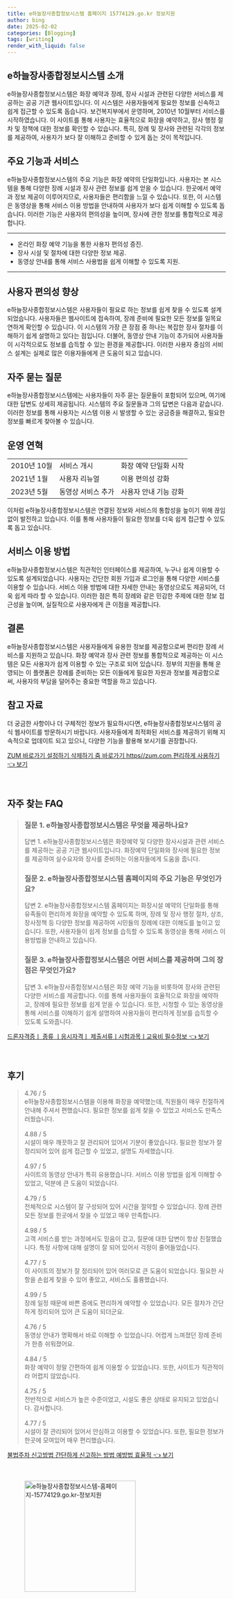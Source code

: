 ```yaml
---
title: e하늘장사종합정보시스템 홈페이지 15774129.go.kr 정보지원
author: bing
date: 2025-02-02
categories: [Blogging]
tags: [writing]
render_with_liquid: false
---
```



<h2 id='e하늘장사종합정보시스템 소개'>e하늘장사종합정보시스템 소개</h2>

<p>e하늘장사종합정보시스템은 화장 예약과 장례, 장사 시설과 관련된 다양한 서비스를 제공하는 공공 기관 웹사이트입니다. 이 시스템은 사용자들에게 필요한 정보를 신속하고 쉽게 접근할 수 있도록 돕습니다. 보건복지부에서 운영하며, 2010년 10월부터 서비스를 시작하였습니다. 이 사이트를 통해 사용자는 효율적으로 화장을 예약하고, 장사 행정 절차 및 정책에 대한 정보를 확인할 수 있습니다. 특히, 장례 및 장사와 관련된 각각의 정보를 제공하여, 사용자가 보다 잘 이해하고 준비할 수 있게 돕는 것이 목적입니다.</p>

<h2 id='주요 기능과 서비스'>주요 기능과 서비스</h2>

<p>e하늘장사종합정보시스템의 주요 기능은 화장 예약의 단일화입니다. 사용자는 본 시스템을 통해 다양한 장례 시설과 장사 관련 정보를 쉽게 얻을 수 있습니다. 한곳에서 예약과 정보 제공이 이루어지므로, 사용자들은 편리함을 느낄 수 있습니다. 또한, 이 시스템은 동영상을 통해 서비스 이용 방법을 안내하여 사용자가 보다 쉽게 이해할 수 있도록 돕습니다. 이러한 기능은 사용자의 편의성을 높이며, 장사에 관한 정보를 통합적으로 제공합니다.</p>

<hr />

<ul>
    <li>온라인 화장 예약 기능을 통한 사용자 편의성 증진.</li>
    <li>장사 시설 및 절차에 대한 다양한 정보 제공.</li>
    <li>동영상 안내를 통해 서비스 사용법을 쉽게 이해할 수 있도록 지원.</li>
</ul>

<hr />

<h2 id='사용자 편의성 향상'>사용자 편의성 향상</h2>

<p>e하늘장사종합정보시스템은 사용자들이 필요로 하는 정보를 쉽게 찾을 수 있도록 설계되었습니다. 사용자들은 웹사이트에 접속하여, 장례 준비에 필요한 모든 정보를 일목요연하게 확인할 수 있습니다. 이 시스템의 가장 큰 장점 중 하나는 복잡한 장사 절차를 이해하기 쉽게 설명하고 있다는 점입니다. 더불어, 동영상 안내 기능이 추가되어 사용자들이 시각적으로도 정보를 습득할 수 있는 환경을 제공합니다. 이러한 사용자 중심의 서비스 설계는 실제로 많은 이용자들에게 큰 도움이 되고 있습니다.</p>

<h2 id='자주 묻는 질문'>자주 묻는 질문</h2>

<p>e하늘장사종합정보시스템에는 사용자들이 자주 묻는 질문들이 포함되어 있으며, 여기에 대한 답변도 상세히 제공됩니다. 시스템의 주요 질문들과 그의 답변은 다음과 같습니다. 이러한 정보를 통해 사용자는 시스템 이용 시 발생할 수 있는 궁금증을 해결하고, 필요한 정보를 빠르게 찾아볼 수 있습니다.</p>

<h2 id='운영 연혁'>운영 연혁</h2>

<table>
    <tr>
        <td>2010년 10월</td>
        <td>서비스 개시</td>
        <td>화장 예약 단일화 시작</td>
    </tr>
    <tr>
        <td>2021년 1월</td>
        <td>사용자 리뉴얼</td>
        <td>이용 편의성 강화</td>
    </tr>
    <tr>
        <td>2023년 5월</td>
        <td>동영상 서비스 추가</td>
        <td>사용자 안내 기능 강화</td>
    </tr>
</table>

<p>이처럼 e하늘장사종합정보시스템은 연결된 정보와 서비스의 통합성을 높이기 위해 끊임없이 발전하고 있습니다. 이를 통해 사용자들이 필요한 정보를 더욱 쉽게 접근할 수 있도록 돕고 있습니다.</p>

<h2 id='서비스 이용 방법'>서비스 이용 방법</h2>

<p>e하늘장사종합정보시스템은 직관적인 인터페이스를 제공하여, 누구나 쉽게 이용할 수 있도록 설계되었습니다. 사용자는 간단한 회원 가입과 로그인을 통해 다양한 서비스를 이용할 수 있습니다. 서비스 이용 방법에 대한 자세한 안내는 동영상으로도 제공되어, 더욱 쉽게 따라 할 수 있습니다. 이러한 점은 특히 장례와 같은 민감한 주제에 대한 정보 접근성을 높이며, 실질적으로 사용자에게 큰 이점을 제공합니다.</p>

<h2 id='결론'>결론</h2>

<p>e하늘장사종합정보시스템은 사용자들에게 유용한 정보를 제공함으로써 편리한 장례 서비스를 지원하고 있습니다. 화장 예약과 장사 관련 정보를 통합적으로 제공하는 이 시스템은 모든 사용자가 쉽게 이용할 수 있는 구조로 되어 있습니다. 정부의 지원을 통해 운영되는 이 플랫폼은 장례를 준비하는 모든 이들에게 필요한 자원과 정보를 제공함으로써, 사용자의 부담을 덜어주는 중요한 역할을 하고 있습니다.</p>

<h2 id='참고 자료'>참고 자료</h2>

<p>더 궁금한 사항이나 더 구체적인 정보가 필요하시다면, e하늘장사종합정보시스템의 공식 웹사이트를 방문하시기 바랍니다. 사용자들에게 최적화된 서비스를 제공하기 위해 지속적으로 업데이트 되고 있으니, 다양한 기능을 활용해 보시기를 권장합니다.</p>


<p><a class="click-button" title="ZUM 바로가기 설정하기 삭제하기 줌 바로가기 https//zum.com 편리하게 사용하기" href="https://blackassets.github.io/posts/ZUM-%EB%B0%94%EB%A1%9C%EA%B0%80%EA%B8%B0-%EC%84%A4%EC%A0%95%ED%95%98%EA%B8%B0-%EC%82%AD%EC%A0%9C%ED%95%98%EA%B8%B0-%EC%A4%8C-%EB%B0%94%EB%A1%9C%EA%B0%80%EA%B8%B0-httpszum.com-%ED%8E%B8%EB%A6%AC%ED%95%98%EA%B2%8C-%EC%82%AC%EC%9A%A9%ED%95%98%EA%B8%B0/" rel="dofollow">ZUM 바로가기 설정하기 삭제하기 줌 바로가기 https//zum.com 편리하게 사용하기 👈 보기</a></p><br>
<h2 id='자주_찾는_FAQ'>자주 찾는 FAQ</h2>
<div itemscope="" itemtype="https://schema.org/FAQPage"> 
<blockquote> 
<div itemscope="" itemprop="mainEntity" itemtype="https://schema.org/Question"> 
<h3 itemprop="name">질문 1. e하늘장사종합정보시스템은 무엇을 제공하나요?</h3> 
<div itemscope="" itemprop="acceptedAnswer" itemtype="https://schema.org/Answer"> 
<span itemprop="text"> 
<p>답변 1. e하늘장사종합정보시스템은 화장예약 및 다양한 장사시설과 관련 서비스를 제공하는 공공 기관 웹사이트입니다. 화장예약 단일화와 장사에 필요한 정보를 제공하여 실수요자와 장사를 준비하는 이용자들에게 도움을 줍니다.</p> 
</span> 
</div> 
</div> 

<div itemscope="" itemprop="mainEntity" itemtype="https://schema.org/Question"> 
<h3 itemprop="name">질문 2. e하늘장사종합정보시스템 홈페이지의 주요 기능은 무엇인가요?</h3> 
<div itemscope="" itemprop="acceptedAnswer" itemtype="https://schema.org/Answer"> 
<span itemprop="text"> 
<p>답변 2. e하늘장사종합정보시스템 홈페이지는 화장시설 예약의 단일화를 통해 유족들이 편리하게 화장을 예약할 수 있도록 하며, 장례 및 장사 행정 절차, 상조, 장사정책 등 다양한 정보를 제공하여 시민들의 장례에 대한 이해도를 높이고 있습니다. 또한, 사용자들이 쉽게 정보를 습득할 수 있도록 동영상을 통해 서비스 이용방법을 안내하고 있습니다.</p> 
</span> 
</div> 
</div> 

<div itemscope="" itemprop="mainEntity" itemtype="https://schema.org/Question"> 
<h3 itemprop="name">질문 3. e하늘장사종합정보시스템은 어떤 서비스를 제공하며 그의 장점은 무엇인가요?</h3> 
<div itemscope="" itemprop="acceptedAnswer" itemtype="https://schema.org/Answer"> 
<span itemprop="text"> 
<p>답변 3. e하늘장사종합정보시스템은 화장 예약 기능을 비롯하여 장사와 관련된 다양한 서비스를 제공합니다. 이를 통해 사용자들이 효율적으로 화장을 예약하고, 장례에 필요한 정보를 쉽게 얻을 수 있습니다. 또한, 시청할 수 있는 동영상을 통해 서비스를 이해하기 쉽게 설명하여 사용자들이 편리하게 정보를 습득할 수 있도록 도와줍니다.</p> 
</span> 
</div> 
</div> 
</blockquote> 
</div>
<p><a class="click-button" title="드론자격증ㅣ 종류 ㅣ응시자격ㅣ 제출서류ㅣ시험과목ㅣ교육비 필수정보" href="https://blackassets.github.io/posts/%EB%93%9C%EB%A1%A0%EC%9E%90%EA%B2%A9%EC%A6%9D%E3%85%A3-%EC%A2%85%EB%A5%98-%E3%85%A3%EC%9D%91%EC%8B%9C%EC%9E%90%EA%B2%A9%E3%85%A3-%EC%A0%9C%EC%B6%9C%EC%84%9C%EB%A5%98%E3%85%A3%EC%8B%9C%ED%97%98%EA%B3%BC%EB%AA%A9%E3%85%A3%EA%B5%90%EC%9C%A1%EB%B9%84-%ED%95%84%EC%88%98%EC%A0%95%EB%B3%B4/" rel="dofollow">드론자격증ㅣ 종류 ㅣ응시자격ㅣ 제출서류ㅣ시험과목ㅣ교육비 필수정보 👈 보기</a></p><br>
<h2 id='후기'>후기</h2>
<div itemscope itemtype="https://schema.org/Product">
  <blockquote>
  <div itemprop="review" itemscope itemtype="https://schema.org/Review">
      <div itemprop="reviewRating" itemscope itemtype="https://schema.org/Rating"> <span itemprop="ratingValue">4.76</span> / <span itemprop="bestRating">5</span> </div>
      <span itemprop="reviewBody">e하늘장사종합정보시스템을 이용해 화장을 예약했는데, 직원들이 매우 친절하게 안내해 주셔서 편했습니다. 필요한 정보를 쉽게 찾을 수 있었고 서비스도 만족스러웠습니다.</span>
  </div>
  <br>
  <div itemprop="review" itemscope itemtype="https://schema.org/Review">
      <div itemprop="reviewRating" itemscope itemtype="https://schema.org/Rating"> <span itemprop="ratingValue">4.88</span> / <span itemprop="bestRating">5</span> </div>
      <span itemprop="reviewBody">시설이 매우 깨끗하고 잘 관리되어 있어서 기분이 좋았습니다. 필요한 정보가 잘 정리되어 있어 쉽게 접근할 수 있었고, 설명도 자세했습니다.</span>
  </div>
  <br>
  <div itemprop="review" itemscope itemtype="https://schema.org/Review">
      <div itemprop="reviewRating" itemscope itemtype="https://schema.org/Rating"> <span itemprop="ratingValue">4.97</span> / <span itemprop="bestRating">5</span> </div>
      <span itemprop="reviewBody">사이트의 동영상 안내가 특히 유용했습니다. 서비스 이용 방법을 쉽게 이해할 수 있었고, 덕분에 큰 도움이 되었습니다.</span>
  </div>
  <br>
  <div itemprop="review" itemscope itemtype="https://schema.org/Review">
      <div itemprop="reviewRating" itemscope itemtype="https://schema.org/Rating"> <span itemprop="ratingValue">4.79</span> / <span itemprop="bestRating">5</span> </div>
      <span itemprop="reviewBody">전체적으로 시스템이 잘 구성되어 있어 시간을 절약할 수 있었습니다. 장례 관련 모든 정보를 한곳에서 찾을 수 있었고 매우 만족합니다.</span>
  </div>
  <br>
  <div itemprop="review" itemscope itemtype="https://schema.org/Review">
      <div itemprop="reviewRating" itemscope itemtype="https://schema.org/Rating"> <span itemprop="ratingValue">4.98</span> / <span itemprop="bestRating">5</span> </div>
      <span itemprop="reviewBody">고객 서비스를 받는 과정에서도 믿음이 갔고, 질문에 대한 답변이 항상 친절했습니다. 특정 사항에 대해 설명이 잘 되어 있어서 걱정이 줄어들었습니다.</span>
  </div>
  <br>
  <div itemprop="review" itemscope itemtype="https://schema.org/Review">
      <div itemprop="reviewRating" itemscope itemtype="https://schema.org/Rating"> <span itemprop="ratingValue">4.77</span> / <span itemprop="bestRating">5</span> </div>
      <span itemprop="reviewBody">이 사이트의 정보가 잘 정리되어 있어 여러모로 큰 도움이 되었습니다. 필요한 사항을 손쉽게 찾을 수 있어 좋았고, 서비스도 훌륭했습니다.</span>
  </div>
  <br>
  <div itemprop="review" itemscope itemtype="https://schema.org/Review">
      <div itemprop="reviewRating" itemscope itemtype="https://schema.org/Rating"> <span itemprop="ratingValue">4.99</span> / <span itemprop="bestRating">5</span> </div>
      <span itemprop="reviewBody">장례 일정 때문에 바쁜 중에도 편리하게 예약할 수 있었습니다. 모든 절차가 간단하게 정리되어 있어 큰 도움이 되더군요.</span>
  </div>
  <br>
  <div itemprop="review" itemscope itemtype="https://schema.org/Review">
      <div itemprop="reviewRating" itemscope itemtype="https://schema.org/Rating"> <span itemprop="ratingValue">4.76</span> / <span itemprop="bestRating">5</span> </div>
      <span itemprop="reviewBody">동영상 안내가 명확해서 바로 이해할 수 있었습니다. 어렵게 느껴졌던 장례 준비가 한층 쉬워졌어요.</span>
  </div>
  <br>
  <div itemprop="review" itemscope itemtype="https://schema.org/Review">
      <div itemprop="reviewRating" itemscope itemtype="https://schema.org/Rating"> <span itemprop="ratingValue">4.84</span> / <span itemprop="bestRating">5</span> </div>
      <span itemprop="reviewBody">화장 예약이 정말 간편하여 쉽게 이용할 수 있었습니다. 또한, 사이트가 직관적이라 어렵지 않았습니다.</span>
  </div>
  <br>
  <div itemprop="review" itemscope itemtype="https://schema.org/Review">
      <div itemprop="reviewRating" itemscope itemtype="https://schema.org/Rating"> <span itemprop="ratingValue">4.75</span> / <span itemprop="bestRating">5</span> </div>
      <span itemprop="reviewBody">전반적으로 서비스가 높은 수준이었고, 시설도 좋은 상태로 유지되고 있었습니다. 감사합니다.</span>
  </div>
  <br>
  <div itemprop="review" itemscope itemtype="https://schema.org/Review">
      <div itemprop="reviewRating" itemscope itemtype="https://schema.org/Rating"> <span itemprop="ratingValue">4.77</span> / <span itemprop="bestRating">5</span> </div>
      <span itemprop="reviewBody">시설이 잘 관리되어 있어서 안심하고 이용할 수 있었습니다. 또한, 필요한 정보가 한곳에 모여있어 매우 편리했습니다.</span>
  </div>
  </blockquote>
</div>
<p><a class="click-button" title="불법주차 신고방법 간단하게 신고하는 방법 예방법 효율적" href="https://blackassets.github.io/posts/%EB%B6%88%EB%B2%95%EC%A3%BC%EC%B0%A8-%EC%8B%A0%EA%B3%A0%EB%B0%A9%EB%B2%95-%EA%B0%84%EB%8B%A8%ED%95%98%EA%B2%8C-%EC%8B%A0%EA%B3%A0%ED%95%98%EB%8A%94-%EB%B0%A9%EB%B2%95-%EC%98%88%EB%B0%A9%EB%B2%95-%ED%9A%A8%EC%9C%A8%EC%A0%81/" rel="dofollow">불법주차 신고방법 간단하게 신고하는 방법 예방법 효율적 👈 보기</a></p><br>
<figure class="image"><img src="https://blackassets.github.io/assets/img/thumbnail/e하늘장사종합정보시스템-홈페이지-15774129.go.kr-정보지원.webp" alt="e하늘장사종합정보시스템-홈페이지-15774129.go.kr-정보지원" width="256" height="256"></figure>